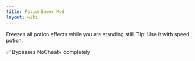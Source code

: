 ```yaml
---
title: PotionSaver Mod
layout: wiki
---
```

Freezes all potion effects while you are standing still.
Tip: Use it with speed potion.

:white_check_mark: Bypasses NoCheat+ completely
